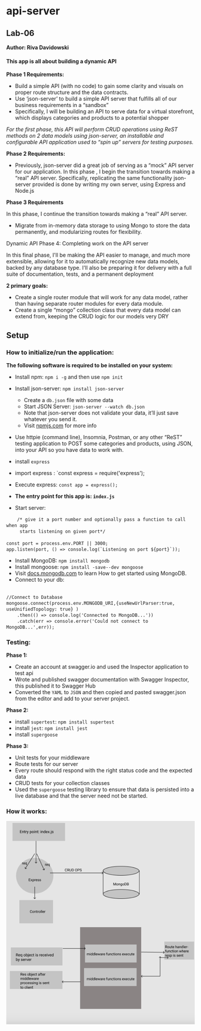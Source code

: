 # api-server
## Lab-06

**Author: Riva Davidowski**

#### This app is all about building a dynamic API

**Phase 1 Requirements:**

- Build a simple API (with no code) to gain some clarity and visuals on proper route structure and the data contracts.
- Use ‘json-server’ to build a simple API server that fulfills all of our business requirements in a “sandbox”
- Specifically, I will be building an API to serve data for a virtual storefront, which displays categories and products to a potential shopper

*For the first phase, this API will perform CRUD operations using ReST methods on 2 data models using json-server, an installable and configurable API application used to “spin up” servers for testing purposes.*

**Phase 2 Requirements:**

- Previously,  json-server did a great job of serving as a “mock” API server for our application. In this phase , I begin the transition towards making a “real” API server. Specifically, replicating the same functionality json-server provided is done by writing my own server, using Express and Node.js

**Phase 3 Requirements**

In this phase, I continue the transition towards making a “real” API server.
- Migrate from in-memory data storage to using Mongo to store the data permanently, and modularizing routes for flexibility.

Dynamic API Phase 4: Completing work on the API server

In this final phase, I'll be making the API easier to manage, and much more extensible, allowing for it to automatically recognize new data models, backed by any database type. I'll also be preparing it for delivery with a full suite of documentation, tests, and a permanent deployment

**2 primary goals:**

- Create a single router module that will work for any data model, rather than having separate router modules for every data module.
- Create a single “mongo” collection class that every data model can extend from, keeping the CRUD logic for our models very DRY


## Setup

### How to initialize/run the application:
**The following software is required to be installed on your system:**

- Install npm: `npm i -g` and then use  `npm init`
- Install json-server: `npm install json-server`
    - Create a `db.json` file with some data
    - Start JSON Server: `json-server --watch db.json`
    - Note that json-server does not validate your data, it’ll just save whatever you send it.
    - Visit [npmjs.com](https://www.npmjs.com/package/json-server) for more info
- Use httpie (command line), Insomnia, Postman, or any other “ReST” testing application to POST some categories and products, using JSON, into your API so you have data to work with.
- install `express`
- import express : `const express = require('express');
- Execute express: `const app = express(); `

- **The entry point for this app is: `index.js`**
- Start server:
```
    /* give it a port number and optionally pass a function to call when app
     starts listening on given port*/

const port = process.env.PORT || 3000;
app.listen(port, () => console.log(`Listening on port ${port}`));

```

- Install MongoDB: `npm install mongodb`
- Install mongoose: `npm install -save--dev mongoose`
- Visit [docs.mongodb.com](https://docs.mongodb.com/manual/tutorial/getting-started/) to learn How to get started using MongoDB.
- Connect to your db:

```

//Connect to Database
mongoose.connect(process.env.MONGODB_URI,{useNewUrlParser:true, useUnifiedTopology: true} )
    .then(() => console.log('Connected to MongoDB...'))
    .catch(err => console.error('Could not connect to MongoDB...',err));

```



### Testing:

**Phase 1:**

- Create an account at swagger.io and used the Inspector application to test api
- Wrote and published swagger documentation with Swagger Inspector, this published it to Swagger Hub
- Converted the `YAML` to `JSON` and then copied and pasted swagger.json from the editor and add to your server project.

**Phase 2:**

- install `supertest`: `npm install supertest`
- install `jest`: `npm install jest`
- install `supergoose`

**Phase 3:**

- Unit tests for your middleware
- Route tests for our server
- Every route should respond with the right status code and the expected data
- CRUD tests for your collection classes
- Used the `supergoose` testing library to ensure that data is persisted into a live database and that the server need not be started.

### How it works:

![UML](UML.png)

